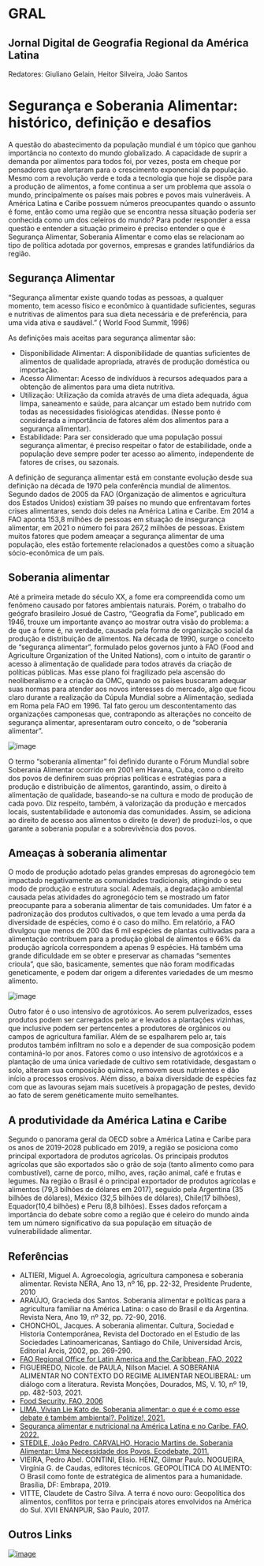 # GRAL
## Jornal Digital de Geografia Regional da América Latina
Redatores: Giuliano Gelain, Heitor Silveira, João Santos
# Segurança e Soberania Alimentar: histórico, definição e desafios
A questão do abastecimento da população mundial é um tópico que ganhou importância no contexto do mundo globalizado. A capacidade de suprir a demanda por alimentos para todos foi, por vezes, posta em cheque por pensadores que alertaram para o crescimento exponencial da população. Mesmo com a revolução verde e toda a tecnologia que hoje se dispõe para a produção de alimentos, a fome continua a ser um problema que assola o mundo, principalmente os países mais pobres e povos mais vulneráveis. A América Latina e Caribe possuem  números preocupantes quando o assunto é fome, então como uma região que se encontra nessa situação poderia ser conhecida como um dos celeiros do mundo? Para poder responder a essa questão e entender a situação primeiro é preciso entender o que é Segurança Alimentar, Soberania Alimentar e como elas se relacionam ao tipo de política adotada por governos, empresas e grandes latifundiários da região.

## Segurança Alimentar
“Segurança alimentar existe quando todas as pessoas, a qualquer momento, tem acesso físico e econômico à quantidade suficientes, seguras e nutritivas de alimentos para sua dieta necessária e de preferência, para uma vida ativa e saudável.” ( World Food Summit, 1996)

As definições mais aceitas para segurança alimentar são:
* Disponibilidade Alimentar: A disponibilidade de quantias suficientes de alimentos de qualidade apropriada, através de produção doméstica ou importação.
* Acesso Alimentar: Acesso de indivíduos à recursos adequados para a obtenção de alimentos para uma dieta nutritiva.
* Utilização: Utilização da comida através de uma dieta adequada, água limpa, saneamento e saúde, para alcançar um estado bem nutrido com todas as necessidades fisiológicas atendidas. (Nesse ponto é considerada a importância de fatores além dos alimentos para a segurança alimentar).
* Estabilidade: Para ser considerado que uma população possui segurança alimentar, é preciso respeitar o fator de estabilidade, onde a população deve sempre poder ter acesso ao alimento, independente de fatores de crises, ou sazonais.

A definição de segurança alimentar está em constante evolução desde sua definição na década de 1970 pela conferência mundial de alimentos. 
Segundo dados de 2005 da FAO (Organização de alimentos e agricultura dos Estados Unidos) existiam 39 países no mundo que enfrentavam fortes crises alimentares, sendo dois deles na América Latina e Caribe.
Em 2014 a FAO aponta 153,8 milhões de pessoas em situação de insegurança alimentar, em 2021 o número foi para 267,2 milhões de pessoas.
Existem muitos fatores que podem ameaçar a segurança alimentar de uma população, eles estão fortemente relacionados a questões como a situação sócio-econômica de um país.
## Soberania alimentar
  Até a primeira metade do século XX, a fome era compreendida como um fenômeno causado por fatores ambientais naturais. Porém, o trabalho do geógrafo brasileiro Josué de Castro, “Geografia da Fome”, publicado em 1946, trouxe um importante avanço ao mostrar outra visão do problema: a de que a fome é, na verdade, causada pela forma de organização social da produção e distribuição de alimentos. Na década de 1990, surge o conceito de “segurança alimentar”, formulado pelos governos junto à FAO (Food and Agriculture Organization of the United Nations), com o intuito de garantir o acesso à alimentação de qualidade para todos através da criação de políticas públicas. Mas esse plano foi fragilizado pela ascensão do neoliberalismo e a criação da OMC, quando os países buscaram adequar suas normas para atender aos novos interesses do mercado, algo que ficou claro durante a realização da Cúpula Mundial sobre a Alimentação, sediada em Roma pela FAO em 1996. Tal fato gerou um descontentamento das organizações camponesas que, contrapondo as alterações no conceito de segurança alimentar, apresentaram outro conceito, o de “soberania alimentar”.

![image](https://user-images.githubusercontent.com/106170343/170128914-07394bfd-0bde-4f55-b80c-bf55cfd12a05.png)
  
  O termo “soberania alimentar” foi definido durante o Fórum Mundial sobre Soberania Alimentar ocorrido em 2001 em Havana, Cuba, como o direito dos povos de definirem suas próprias políticas e estratégias para a produção e distribuição de alimentos, garantindo, assim, o direito à alimentação de qualidade, baseando-se na cultura e modo de produção de cada povo. Diz respeito, também, à valorização da produção e mercados locais, sustentabilidade e autonomia das comunidades. Assim, se adiciona ao direito de acesso aos alimentos o direito (e dever) de produzi-los, o que garante a soberania popular e a sobrevivência dos povos. 

## Ameaças à soberania alimentar
  O modo de produção adotado pelas grandes empresas do agronegócio tem impactado negativamente as comunidades tradicionais, atingindo o seu modo de produção e estrutura social. Ademais, a degradação ambiental causada pelas atividades do agronegócio tem se mostrado um fator preocupante para a soberania alimentar de tais comunidades. Um fator é a padronização dos produtos cultivados, o que tem levado a uma perda da diversidade de espécies, como é o caso do milho. Em relatório, a FAO divulgou que menos de 200 das 6 mil espécies de plantas cultivadas para a alimentação contribuem para a produção global de alimentos e 66% da produção agrícola correspondem a apenas 9 espécies. Há também uma grande dificuldade em se obter e preservar as chamadas “sementes crioula”, que são, basicamente, sementes que não foram modificadas geneticamente, e podem dar origem a diferentes variedades de um mesmo alimento.
  
 ![image](https://user-images.githubusercontent.com/106170343/170130384-d0dda29a-2d2f-44b4-9de6-1c1bb58d889f.png) 
  
  Outro fator é o uso intensivo de agrotóxicos. Ao serem pulverizados, esses produtos podem ser carregados pelo ar e levados a plantações vizinhas, que inclusive podem ser pertencentes a produtores de orgânicos ou campos de agricultura familiar. Além de se espalharem pelo ar, tais produtos também infiltram no solo e a depender de sua composição podem contaminá-lo por anos.  Fatores como o uso intensivo de agrotóxicos e a plantação de uma única variedade de cultivo sem rotatividade, desgastam o solo, alteram sua composição química, removem seus nutrientes e dão início a processos erosivos. Além disso, a baixa diversidade de espécies faz com que as lavouras sejam mais sucetíveis à propagação de pestes, devido ao fato de serem genéticamente muito semelhantes.

## A produtividade da América Latina e Caribe
Segundo o panorama geral da OECD sobre a América Latina e Caribe para os anos de 2019-2028 publicado em 2019, a região se posiciona como principal exportadora de produtos agrícolas.
Os principais produtos agrícolas que são exportados são o grão de soja (tanto alimento como para combustível), carne de porco, milho, aves, ração animal, café e frutas e legumes.
Na região o Brasil é o principal exportador de produtos agrícolas e alimentos (79,3 bilhões de dólares em 2017), seguido pela Argentina (35 bilhões de dólares), México (32,5 bilhões de dólares), Chile(17 bilhões), Equador(10,4 bilhões) e Peru (8,8 bilhões).
Esses dados reforçam a importância do debate sobre como a região que é celeiro do mundo ainda tem um número significativo da sua população em situação de vulnerabilidade alimentar.

 ## Referências
 * ALTIERI, Miguel A. Agroecologia, agricultura camponesa e soberania alimentar. Revista NERA, Ano 13, nº 16, pp. 22-32, Presidente Prudente, 2010
 * ARAÚJO, Gracieda dos Santos. Soberania alimentar e políticas para a agricultura familiar na América Latina: o caso do Brasil e da Argentina. Revista Nera, Ano 19, nº 32, pp. 72-90, 2016.
 * CHONCHOL, Jacques. A soberania alimentar. Cultura, Sociedad e Historia Contemporánea, Revista del Doctorado en el Estudio de las Sociedades Latinoamericanas, Santiago do Chile, Universidad Arcis, Editorial Arcis, 2002, pp. 269-290.
 * [FAO Regional Office for Latin America and the Caribbean, FAO, 2022](https://www.fao.org/americas/publicaciones-audio-video/panorama/2021/en/)
 * FIGUEIREDO, Nicole. de PAULA, Nilson Maciel. A SOBERANIA ALIMENTAR NO CONTEXTO DO REGIME ALIMENTAR NEOLIBERAL: um diálogo com a literatura. Revista Monções, Dourados, MS, V. 10, nº 19, pp. 482-503,  2021.
 * [Food Security, FAO, 2006](https://www.fao.org/fileadmin/templates/faoitaly/documents/pdf/pdf_Food_Security_Cocept_Note.pdf)
* [LIMA, Vivian Lie Kato de. Soberania alimentar: o que é e como esse debate é também ambiental?. Politize!, 2021.](https://www.politize.com.br/soberania-alimentar-e-meio-ambiente/)
* [Segurança alimentar e nutricional na América Latina e no Caribe, FAO, 2022.](https://www.fao.org/americas/prioridades/seguridad-alimentaria/pt/)
* [STEDILE, João Pedro. CARVALHO, Horacio Martins de. Soberania Alimentar: Uma Necessidade dos Povos. Ecodebate, 2011.](https://www.ecodebate.com.br/2011/03/25/soberania-alimentar-uma-necessidade-dos-povos-artigo-de-joao-pedro-stedile-e-horacio-martins-de-carvalho/#:~:text=Soberania%20alimentar%3A%20conceitos%20e%20trajet%C3%B3ria,-Houve%20nas%20%C3%BAltimas&text=Foi%20a%20obra%20de%20Josu%C3%A9,produ%C3%A7%C3%A3o%20e%20distribui%C3%A7%C3%A3o%20dos%20alimentos)
* VIEIRA, Pedro Abel. CONTINI, Elisio. HENZ, Gilmar Paulo. NOGUEIRA, Virgínia G. de Caudas, editores técnicos. GEOPOLÍTICA DO ALIMENTO: O Brasil como fonte de estratégica de alimentos para a humanidade. Brasília, DF: Embrapa, 2019.
* VITTE, Claudete de Castro Silva. A terra é novo ouro: Geopolítica dos alimentos, conflitos por terra e principais atores envolvidos na América do Sul. XVII ENANPUR, São Paulo, 2017.

## Outros Links
[![image](https://user-images.githubusercontent.com/106170343/170143726-9495775f-5625-4af6-a092-af1233b5ac9d.png)](https://www.fao.org/cfs/en/)
